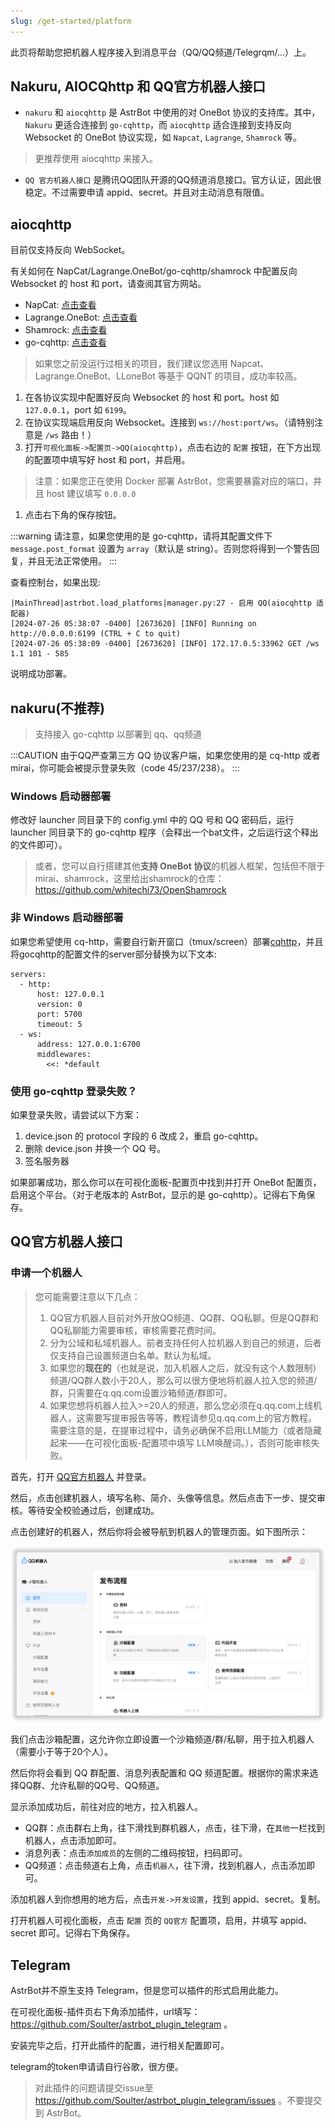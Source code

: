 ```yaml
---
slug: /get-started/platform
---
```




此页将帮助您把机器人程序接入到消息平台（QQ/QQ频道/Telegrqm/...）上。

## Nakuru, AIOCQhttp 和 QQ官方机器人接口

- `nakuru` 和 `aiocqhttp` 是 AstrBot 中使用的对 OneBot 协议的支持库。其中，`Nakuru` 更适合连接到 `go-cqhttp`，而 `aiocqhttp` 适合连接到支持反向 Websocket 的 OneBot 协议实现，如 `Napcat`, `Lagrange`, `Shamrock` 等。

> 更推荐使用 aiocqhttp 来接入。

- `QQ 官方机器人接口` 是腾讯QQ团队开源的QQ频道消息接口。官方认证，因此很稳定。不过需要申请 appid、secret。并且对主动消息有限值。

## aiocqhttp

目前仅支持反向 WebSocket。

有关如何在 NapCat/Lagrange.OneBot/go-cqhttp/shamrock 中配置反向 Websocket 的 host 和 port，请查阅其官方网站。

- NapCat: [点击查看](https://napneko.github.io/zh-CN/guide/getting-started)
- Lagrange.OneBot: [点击查看](https://lagrangedev.github.io/Lagrange.Doc/Lagrange.OneBot/Config/#%E9%85%8D%E7%BD%AE%E6%96%87%E4%BB%B6)
- Shamrock: [点击查看](https://whitechi73.github.io/OpenShamrock/guide/configuration.html#%E9%85%8D%E7%BD%AE%E6%96%87%E4%BB%B6)
- go-cqhttp: [点击查看](https://docs.go-cqhttp.org/guide/config.html#%E9%85%8D%E7%BD%AE%E4%BF%A1%E6%81%AF)

> 如果您之前没运行过相关的项目，我们建议您选用 Napcat、Lagrange.OneBot、LLoneBot 等基于 QQNT 的项目，成功率较高。

1. 在各协议实现中配置好反向 Websocket 的 host 和 port。host 如 `127.0.0.1`，port 如 `6199`。
2. 在协议实现端启用反向 Websocket。连接到 `ws://host:port/ws`。（请特别注意是 `/ws` 路由！）
3. 打开`可视化面板->配置页->QQ(aiocqhttp)`，点击右边的 `配置` 按钮，在下方出现的配置项中填写好 host 和 port，并启用。
  > 注意：如果您正在使用 Docker 部署 AstrBot，您需要暴露对应的端口，并且 host 建议填写 `0.0.0.0`
1. 点击右下角的保存按钮。

:::warning
请注意，如果您使用的是 go-cqhttp，请将其配置文件下 `message.post_format` 设置为 `array`（默认是 string）。否则您将得到一个警告回复，并且无法正常使用。
:::

查看控制台，如果出现: 

```
|MainThread|astrbot.load_platforms|manager.py:27 - 启用 QQ(aiocqhttp 适配器)
[2024-07-26 05:38:07 -0400] [2673620] [INFO] Running on http://0.0.0.0:6199 (CTRL + C to quit)
[2024-07-26 05:38:09 -0400] [2673620] [INFO] 172.17.0.5:33962 GET /ws 1.1 101 - 585
```

说明成功部署。

## nakuru(不推荐)

> 支持接入 go-cqhttp 以部署到 qq、qq频道

:::CAUTION
由于QQ严查第三方 QQ 协议客户端，如果您使用的是 cq-http 或者 mirai，你可能会被提示登录失败（code 45/237/238）。
:::

### Windows 启动器部署
修改好 launcher 同目录下的 config.yml 中的 QQ 号和 QQ 密码后，运行 launcher 同目录下的 go-cqhttp 程序（会释出一个bat文件，之后运行这个释出的文件即可）。

> 或者，您可以自行搭建其他**支持 OneBot 协议**的机器人框架，包括但不限于 mirai、shamrock，这里给出shamrock的仓库：https://github.com/whitechi73/OpenShamrock

### 非 Windows 启动器部署
如果您希望使用 cq-http，需要自行新开窗口（tmux/screen）部署[cqhttp](https://github.com/Mrs4s/go-cqhttp/releases/latest)，并且将gocqhttp的配置文件的server部分替换为以下文本:
```
servers:
  - http:
      host: 127.0.0.1
      version: 0
      port: 5700
      timeout: 5
  - ws:
      address: 127.0.0.1:6700
      middlewares:
        <<: *default
```

### 使用 go-cqhttp 登录失败？
如果登录失败，请尝试以下方案：

1. device.json 的 protocol 字段的 6 改成 2，重启 go-cqhttp。
2. 删除 device.json 并换一个 QQ 号。
3. 签名服务器

如果部署成功，那么你可以在可视化面板-配置页中找到并打开 OneBot 配置页，启用这个平台。（对于老版本的 AstrBot，显示的是 go-cqhttp）。记得右下角保存。

## QQ官方机器人接口

### 申请一个机器人

> 您可能需要注意以下几点：
> 1. QQ官方机器人目前对外开放QQ频道、QQ群、QQ私聊。但是QQ群和QQ私聊能力需要审核，审核需要花费时间。
> 2. 分为公域和私域机器人。前者支持任何人拉机器人到自己的频道，后者仅支持自己设置频道白名单。默认为私域。
> 3. 如果您的**现在的**（也就是说，加入机器人之后，就没有这个人数限制）频道/QQ群人数小于20人，那么可以很方便地将机器人拉入您的频道/群，只需要在q.qq.com设置沙箱频道/群即可。
> 4. 如果您想将机器人拉入>=20人的频道，那么您必须在q.qq.com上线机器人，这需要写提审报告等等，教程请参见q.qq.com上的官方教程。需要注意的是，在提审过程中，请务必确保不启用LLM能力（或者隐藏起来——在可视化面板-配置项中填写 LLM唤醒词。），否则可能审核失败。


首先，打开 [QQ官方机器人](https://q.qq.com) 并登录。

然后，点击创建机器人，填写名称、简介、头像等信息。然后点击下一步、提交审核。等待安全校验通过后，创建成功。

点击创建好的机器人，然后你将会被导航到机器人的管理页面。如下图所示：

![](image-4.png)

我们点击沙箱配置，这允许你立即设置一个沙箱频道/群/私聊，用于拉入机器人（需要小于等于20个人）。

然后你将会看到 QQ 群配置、消息列表配置和 QQ 频道配置。根据你的需求来选择QQ群、允许私聊的QQ号、QQ频道。

显示添加成功后，前往对应的地方，拉入机器人。
- QQ群：点击群右上角，往下滑找到群机器人，点击，往下滑，在`其他`一栏找到机器人，点击添加即可。
- 消息列表：点击`添加成员`的左侧的二维码按钮，扫码即可。
- QQ频道：点击频道右上角，点击`机器人`，往下滑，找到机器人，点击添加即可。

添加机器人到你想用的地方后，点击`开发->开发设置`，找到 appid、secret。复制。

打开机器人可视化面板，点击 `配置` 页的 `QQ官方` 配置项，启用，并填写 appid、secret 即可。记得右下角保存。

## Telegram

AstrBot并不原生支持 Telegram，但是您可以插件的形式启用此能力。

在可视化面板-插件页右下角添加插件，url填写：https://github.com/Soulter/astrbot_plugin_telegram 。

安装完毕之后，打开此插件的配置，进行相关配置即可。

telegram的token申请请自行谷歌，很方便。

> 对此插件的问题请提交issue至 https://github.com/Soulter/astrbot_plugin_telegram/issues 。不要提交到 AstrBot。
